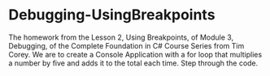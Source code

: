 # Debugging-UsingBreakpoints
The homework from the Lesson 2, Using Breakpoints, of Module 3, Debugging, of the Complete Foundation in C# Course Series from Tim Corey. We are to create a Console Application with a for loop that multiplies a number by five and adds it to the total each time. Step through the code.
